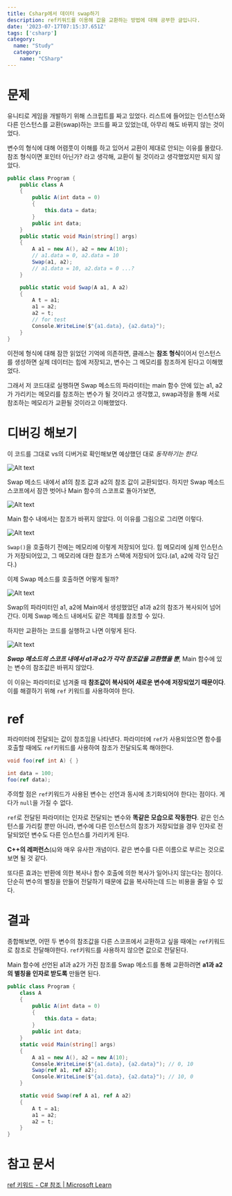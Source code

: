 ```yaml
---
title: Csharp에서 데이터 swap하기
description: ref키워드를 이용해 값을 교환하는 방법에 대해 공부한 글입니다.
date: '2023-07-17T07:15:37.651Z'
tags: ['csharp']
category:
  name: "Study"
  category:
    name: "CSharp"
---
```


# 문제

유니티로 게임을 개발하기 위해 스크립트를 짜고 있었다. 리스트에 들어있는 인스턴스와 다른 인스턴스를 교환(swap)하는 코드를 짜고 있었는데, 아무리 해도 바뀌지 않는 것이었다. 

변수의 형식에 대해 어렴풋이 이해를 하고 있어서 교환이 제대로 안되는 이유를 몰랐다. 참조 형식이면 포인터 아닌가? 라고 생각해, 교환이 될 것이라고 생각했었지만 되지 않았다.

```csharp
public class Program {
    public class A
    {
        public A(int data = 0)
        {
            this.data = data;
        }
        public int data;
    }
    public static void Main(string[] args)
    {
        A a1 = new A(), a2 = new A(10);
        // a1.data = 0, a2.data = 10
        Swap(a1, a2);
        // a1.data = 10, a2.data = 0 ...?
    }

    public static void Swap(A a1, A a2)
    {
        A t = a1;
        a1 = a2;
        a2 = t;
        // for test
        Console.WriteLine($"{a1.data}, {a2.data}"); 
    }
}
```

이전에 형식에 대해 잠깐 읽었던 기억에 의존하면, 클래스는 **참조 형식**이어서 인스턴스를 생성하면 실제 데이터는 힙에 저장되고, 변수는 그 메모리를 참조하게 된다고 이해했었다. 

그래서 저 코드대로 실행하면 Swap 메소드의 파라미터는 main 함수 안에 있는 a1, a2가 가리키는 메모리를 참조하는 변수가 될 것이라고 생각했고, swap과정을 통해 서로 참조하는 메모리가 교환될 것이라고 이해했었다.

# 디버깅 해보기

이 코드를 그대로 vs의 디버거로 확인해보면 예상했던 대로 *동작하기는 한다.*

![Alt text](image.png)

Swap 메소드 내에서 a1의 참조 값과 a2의 참조 값이 교환되었다. 하지만 Swap 메소드 스코프에서 잠깐 벗어나 Main 함수의 스코프로 돌아가보면,

![Alt text](image-1.png)

Main 함수 내에서는 참조가 바뀌지 않았다. 이 이유를 그림으로 그리면 이렇다.

![Alt text](image-2.png)

`Swap()`을 호출하기 전에는 메모리에 이렇게 저장되어 있다. 힙 메모리에 실제 인스턴스가 저장되어있고, 그 메모리에 대한 참조가 스택에 저장되어 있다.(a1, a2에 각각 담긴다.)

이제 Swap 메소드를 호출하면 어떻게 될까?

![Alt text](image-3.png)

Swap의 파라미터인 a1, a2에 Main에서 생성했었던 a1과 a2의 참조가 복사되어 넘어간다. 이제 Swap 메소드 내에서도 같은 객체를 참조할 수 있다.

하지만 교환하는 코드를 실행하고 나면 이렇게 된다.

![Alt text](image-4.png)

***Swap 메소드의 스코프 내에서 a1과 a2가 각각 참조값을 교환했을 뿐***, Main 함수에 있는 변수의 참조값은 바뀌지 않았다.

이 이유는 파라미터로 넘겨줄 때 **참조값이 복사되어 새로운 변수에 저장되었기 때문이다**. 이를 해결하기 위해 `ref` 키워드를 사용하여야 한다.

# ref

파라미터에 전달되는 값이 참조임을 나타낸다. 파라미터에 `ref`가 사용되었으면 함수를 호출할 때에도 `ref`키워드를 사용하여 참조가 전달되도록 해야한다.

```csharp
void foo(ref int A) { }

int data = 100;
foo(ref data);
```

주의할 점은 `ref`키워드가 사용된 변수는 선언과 동시에 초기화되어야 한다는 점이다. 게다가 `null`을 가질 수 없다.

`ref`로 전달된 파라미터는 인자로 전달되는 변수와 **똑같은 모습으로 작동한다**. 같은 인스턴스를 가리킬 뿐만 아니라, 변수에 다른 인스턴스의 참조가 저장되었을 경우 인자로 전달되었던 변수도 다른 인스턴스를 가리키게 된다.

**C++의 레퍼런스**(`&`)와 매우 유사한 개념이다. 같은 변수를 다른 이름으로 부르는 것으로 보면 될 것 같다. 

또다른 효과는 반환에 의한 복사나 함수 호출에 의한 복사가 일어나지 않는다는 점이다. 단순히 변수의 별칭을 만들어 전달하기 때문에 값을 복사하는데 드는 비용을 줄일 수 있다.

# 결과

종합해보면, 어떤 두 변수의 참조값을 다른 스코프에서 교환하고 싶을 때에는 `ref`키워드로 참조로 전달해야한다. `ref`키워드를 사용하지 않으면 값으로 전달된다.

Main 함수에 선언된 a1과 a2가 가진 참조를 Swap 메소드를 통해 교환하려면 **a1과 a2의 별칭을 인자로 받도록** 만들면 된다.

```csharp
public class Program {
    class A
    {
        public A(int data = 0)
        {
            this.data = data;
        }
        public int data;
    }
    static void Main(string[] args)
    {
        A a1 = new A(), a2 = new A(10);
        Console.WriteLine($"{a1.data}, {a2.data}"); // 0, 10
        Swap(ref a1, ref a2);
        Console.WriteLine($"{a1.data}, {a2.data}"); // 10, 0
    }

    static void Swap(ref A a1, ref A a2)
    {
        A t = a1;
        a1 = a2;
        a2 = t;
    }   
}
```

# 참고 문서

[ref 키워드 - C# 참조 | Microsoft Learn](https://learn.microsoft.com/ko-kr/dotnet/csharp/language-reference/keywords/ref)